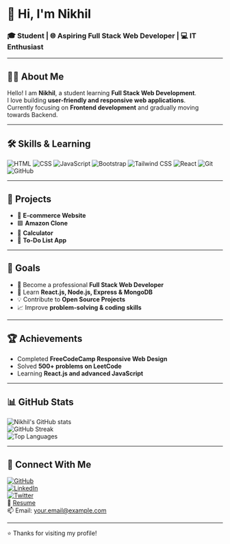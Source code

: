 # 👋 Hi, I'm Nikhil

### 🎓 Student | 🌐 Aspiring Full Stack Web Developer | 💻 IT Enthusiast

---

## 🙋‍♂️ About Me
Hello! I am **Nikhil**, a student learning **Full Stack Web Development**.  
I love building **user-friendly and responsive web applications**.  
Currently focusing on **Frontend development** and gradually moving towards Backend.

---

## 🛠️ Skills & Learning

![HTML](https://img.shields.io/badge/HTML-Expert-FF5733?style=for-the-badge&logo=html5&logoColor=white)
![CSS](https://img.shields.io/badge/CSS-Expert-1572B6?style=for-the-badge&logo=css3&logoColor=white)
![JavaScript](https://img.shields.io/badge/JavaScript-Intermediate-F7DF1E?style=for-the-badge&logo=javascript&logoColor=black)
![Bootstrap](https://img.shields.io/badge/Bootstrap-Intermediate-563D7C?style=for-the-badge&logo=bootstrap&logoColor=white)
![Tailwind CSS](https://img.shields.io/badge/TailwindCSS-Intermediate-38B2AC?style=for-the-badge&logo=tailwind-css&logoColor=white)
![React](https://img.shields.io/badge/React-Learning-61DAFB?style=for-the-badge&logo=react&logoColor=black)
![Git](https://img.shields.io/badge/Git-Learning-F05032?style=for-the-badge&logo=git&logoColor=white)
![GitHub](https://img.shields.io/badge/GitHub-Learning-181717?style=for-the-badge&logo=github&logoColor=white)

---

## 📂 Projects

- 🛒 **E-commerce Website**
- 🟪 **Amazon Clone**
- 🧮 **Calculator**
- 📝 **To-Do List App**

---

## 🎯 Goals

- 🚀 Become a professional **Full Stack Web Developer**
- 🌱 Learn **React.js, Node.js, Express & MongoDB**
- 💡 Contribute to **Open Source Projects**
- 📈 Improve **problem-solving & coding skills**

---

## 🏆 Achievements

- Completed **FreeCodeCamp Responsive Web Design**
- Solved **500+ problems on LeetCode**
- Learning **React.js and advanced JavaScript**

---

## 📊 GitHub Stats

![Nikhil's GitHub stats](https://github-readme-stats.vercel.app/api?username=YourUserName&show_icons=true&theme=radical)  
![GitHub Streak](https://github-readme-streak-stats.herokuapp.com/?user=YourUserName&theme=radical)  
![Top Languages](https://github-readme-stats.vercel.app/api/top-langs/?username=YourUserName&layout=compact&theme=radical)

---

## 🤝 Connect With Me

[![GitHub](https://img.shields.io/badge/GitHub-000?style=for-the-badge&logo=github&logoColor=white)](https://github.com/YourUserName)  
[![LinkedIn](https://img.shields.io/badge/LinkedIn-0077B5?style=for-the-badge&logo=linkedin&logoColor=white)](https://linkedin.com/in/YourProfile)  
[![Twitter](https://img.shields.io/badge/Twitter-1DA1F2?style=for-the-badge&logo=twitter&logoColor=white)](https://twitter.com/YourProfile)  
📄 [Resume](https://link-to-your-resume.com)  
📫 Email: your.email@example.com

---

⭐ Thanks for visiting my profile!
